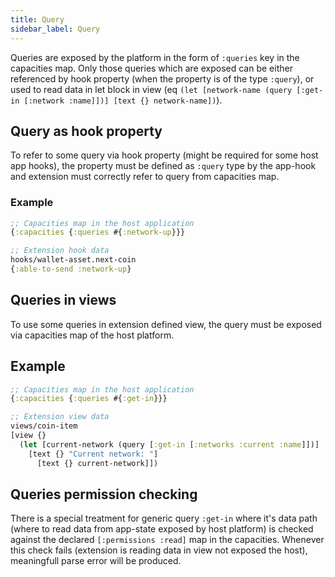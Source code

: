 ```yaml
---
title: Query
sidebar_label: Query
---
```


Queries are exposed by the platform in the form of `:queries` key in the capacities map.
Only those queries which are exposed can be either referenced by hook property (when the property is of the type `:query`),
or used to read data in let block in view (eq `(let [network-name (query [:get-in [:network :name]])] [text {} network-name])`).

## Query as hook property

To refer to some query via hook property (might be required for some host app hooks), the property must be defined as `:query` type
by the app-hook and extension must correctly refer to query from capacities map.

### Example

```clojure
;; Capacities map in the host application
{:capacities {:queries #{:network-up}}}

;; Extension hook data
hooks/wallet-asset.next-coin
{:able-to-send :network-up}
```

## Queries in views

To use some queries in extension defined view, the query must be exposed via capacities map of the host platform.

## Example

```clojure
;; Capacities map in the host application
{:capacities {:queries #{:get-in}}}

;; Extension view data
views/coin-item
[view {}
  (let [current-network (query [:get-in [:networks :current :name]])]
    [text {} "Current network: "]
      [text {} current-network]])
```

## Queries permission checking

There is a special treatment for generic query `:get-in` where it's data path (where to read data from app-state exposed by host platform)
is checked against the declared `[:permissions :read]` map in the capacities. 
Whenever this check fails (extension is reading data in view not exposed the host), meaningfull parse error will be produced.
